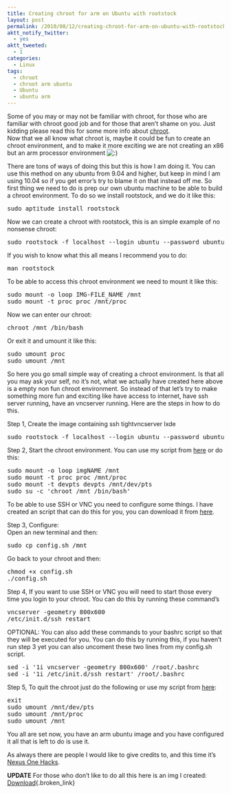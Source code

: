 ```yaml
---
title: Creating chroot for arm on Ubuntu with rootstock
layout: post
permalink: /2010/08/12/creating-chroot-for-arm-on-ubuntu-with-rootstock/
aktt_notify_twitter:
  - yes
aktt_tweeted:
  - 1
categories:
  - Linux
tags:
  - chroot
  - chroot arm ubuntu
  - Ubuntu
  - ubuntu arm
---
```

Some of you may or may not be familiar with chroot, for those who are familiar with chroot good job and for those that aren&#8217;t shame on you. Just kidding please read this for some more info about [chroot][1].  
Now that we all know what chroot is, maybe it could be fun to create an chroot environment, and to make it more exciting we are not creating an x86 but an arm processor environment <img src='http://blog.coralic.nl/wp-includes/images/smilies/icon_smile.gif' alt=':)' class='wp-smiley' /> <!--more-->

There are tons of ways of doing this but this is how I am doing it. You can use this method on any ubuntu from 9.04 and higher, but keep in mind I am using 10.04 so if you get error&#8217;s try to blame it on that instead off me. So first thing we need to do is prep our own ubuntu machine to be able to build a chroot environment. To do so we install rootstock, and we do it like this:

<pre class="brush: bash; title: ; notranslate" title="">sudo aptitude install rootstock
</pre>

Now we can create a chroot with rootstock, this is an simple example of no nonsense chroot:

<pre class="brush: bash; title: ; notranslate" title="">sudo rootstock -f localhost --login ubuntu --password ubuntu --imagesize 1G --notarball
</pre>

If you wish to know what this all means I recommend you to do:

<pre class="brush: bash; title: ; notranslate" title="">man rootstock
</pre>

To be able to access this chroot environment we need to mount it like this:

<pre class="brush: bash; title: ; notranslate" title="">sudo mount -o loop IMG-FILE_NAME /mnt
sudo mount -t proc proc /mnt/proc
</pre>

Now we can enter our chroot:

<pre class="brush: bash; title: ; notranslate" title="">chroot /mnt /bin/bash
</pre>

Or exit it and umount it like this:

<pre class="brush: bash; title: ; notranslate" title="">sudo umount proc 
sudo umount /mnt
</pre>

So here you go small simple way of creating a chroot environment. Is that all you may ask your self, no it&#8217;s not, what we actually have created here above is a empty non fun chroot environment. So instead of that let&#8217;s try to make something more fun and exciting like have access to internet, have ssh server running, have an vncserver running. Here are the steps in how to do this.

Step 1, Create the image containing ssh tightvncserver lxde

<pre class="brush: bash; title: ; notranslate" title="">sudo rootstock -f localhost --login ubuntu --password ubuntu --imagesize 1G --notarball --dist lucid --seed ssh,tightvncserver,lxde,expect
</pre>

Step 2, Start the chroot environment. You can use my script from [here][2] or do this:

<pre class="brush: bash; title: ; notranslate" title="">sudo mount -o loop imgNAME /mnt
sudo mount -t proc proc /mnt/proc 
sudo mount -t devpts devpts /mnt/dev/pts
sudo su -c 'chroot /mnt /bin/bash'
</pre>

To be able to use SSH or VNC you need to configure some things. I have created an script that can do this for you, you can download it from [here][3].

Step 3, Configure:  
Open an new terminal and then:

<pre class="brush: bash; title: ; notranslate" title="">sudo cp config.sh /mnt
</pre>

Go back to your chroot and then:

<pre class="brush: bash; title: ; notranslate" title="">chmod +x config.sh
./config.sh
</pre>

Step 4, If you want to use SSH or VNC you will need to start those every time you login to your chroot. You can do this by running these command&#8217;s

<pre class="brush: bash; title: ; notranslate" title="">vncserver -geometry 800x600
/etc/init.d/ssh restart
</pre>

OPTIONAL: You can also add these commands to your bashrc script so that they will be executed for you. You can do this by running this, if you haven&#8217;t run step 3 yet you can also uncoment these two lines from my config.sh script.

<pre class="brush: bash; title: ; notranslate" title="">sed -i '1i vncserver -geometry 800x600' /root/.bashrc 
sed -i '1i /etc/init.d/ssh restart' /root/.bashrc
</pre>

Step 5, To quit the chroot just do the following or use my script from [here][4]:

<pre class="brush: bash; title: ; notranslate" title="">exit
sudo umount /mnt/dev/pts 
sudo umount /mnt/proc 
sudo umount /mnt
</pre>

You all are set now, you have an arm ubuntu image and you have configured it all that is left to do is use it.

As always there are people I would like to give credits to, and this time it&#8217;s [Nexus One Hacks][5].

**UPDATE** For those who don&#8217;t like to do all this here is an img I created: [Download][6]{.broken_link}

 [1]: http://en.wikipedia.org/wiki/Chroot
 [2]: http://files.coralic.nl/ArmChrootUbuntu/start.sh
 [3]: http://files.coralic.nl/ArmChrootUbuntu/config.sh
 [4]: http://files.coralic.nl/ArmChrootUbuntu/stop.sh
 [5]: http://nexusonehacks.net/nexus-one-hacks/how-to-install-ubuntu-on-your-nexus-oneandroid/
 [6]: http://www.megaupload.com/?d=YKUX4Q89